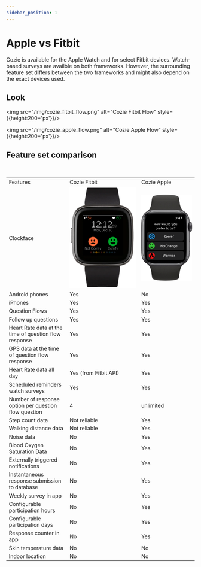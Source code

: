 ```yaml
---
sidebar_position: 1
---
```


# Apple vs Fitbit

Cozie is available for the Apple Watch and for select Fitbit devices. Watch-based surveys are availble on both frameworks. However, the surrounding feature set differs between the two frameworks and might also depend on the exact devices used.

## Look

<img src="/img/cozie_fitbit_flow.png" alt="Cozie Fitbit Flow" style={{height:200+'px'}}/> 

<img src="/img/cozie_apple_flow.png" alt="Cozie Apple Flow" style={{height:200+'px'}}/> 

## Feature set comparison

<p>&nbsp;</p>
<table>
    <tbody>
        <tr style={{fontWeight: 'bold'}}>
            <td> Features </td>
            <td> Cozie Fitbit </td>
            <td> Cozie Apple </td>
        </tr>
        <tr>
            <td> Clockface</td>
            <td> 
                <img src="/img/cozie_fitbit_clockface.png" alt="Cozie Fitbit screen" style={{height:200+'px'}}/> 
            </td>
            <td> 
                <img src="/img/cozie_apple_question.png" alt="Cozie Fitbit screen" style={{height:200+'px'}}/> </td>
        </tr>
        <tr>
            <td> Android phones</td>
            <td style={{background: '#99FFCC'}}> Yes </td>
            <td style={{background: '#FF9B9B'}}> No </td>
        </tr>
        <tr>
            <td>iPhones</td>
            <td style={{background: '#99FFCC'}}>Yes</td>
            <td style={{background: '#99FFCC'}}>Yes</td>
        </tr>
        <tr>
            <td>Question Flows</td>
            <td style={{background: '#99FFCC'}}>Yes</td>
            <td style={{background: '#99FFCC'}}>Yes</td>
        </tr>
        <tr>
            <td>Follow up questions</td>
            <td style={{background: '#99FFCC'}}>Yes</td>
            <td style={{background: '#99FFCC'}}>Yes</td>
        </tr>
        <tr>
            <td>Heart Rate data at the time of question flow response</td>
            <td style={{background: '#99FFCC'}}> Yes</td>
            <td style={{background: '#99FFCC'}}>Yes</td>
        </tr>
        <tr>
            <td> GPS data at the time of question flow response  </td>
            <td style={{background: '#99FFCC'}}>Yes</td>
            <td style={{background: '#99FFCC'}}>Yes</td>
        </tr>
        <tr>
            <td> Heart Rate data all day  </td>
            <td style={{background: '#99FFCC'}}> Yes (from Fitbit API)  </td>
            <td style={{background: '#99FFCC'}}>Yes</td>
        </tr>
        <tr>
            <td> Scheduled reminders watch surveys  </td>
            <td style={{background: '#99FFCC'}}>Yes</td>
            <td style={{background: '#99FFCC'}}>Yes</td>
        </tr>
        <tr>
            <td> Number of response option per question flow question  </td>
            <td style={{background: '#FFFF99'}}> 4  </td>
            <td style={{background: '#99FFCC'}}> unlimited  </td>
        </tr>
        <tr>
            <td> Step count data  </td>
            <td style={{background: '#FFFF99'}}> Not reliable  </td>
            <td style={{background: '#99FFCC'}}>Yes</td>
        </tr>
        <tr>
            <td> Walking distance data  </td>
            <td style={{background: '#FFFF99'}}> Not reliable  </td>
            <td style={{background: '#99FFCC'}}>Yes</td>
        </tr>
        <tr>
            <td> Noise data  </td>
            <td style={{background: '#FF9B9B'}}> No  </td>
            <td style={{background: '#99FFCC'}}>Yes</td>
        </tr>
        <tr>
            <td> Blood Oxygen Saturation Data  </td>
            <td style={{background: '#FF9B9B'}}> No  </td>
            <td style={{background: '#99FFCC'}}>Yes</td>
        </tr>
        <tr>
            <td> Externally triggered notifications  </td>
            <td style={{background: '#FF9B9B'}}> No  </td>
            <td style={{background: '#99FFCC'}}>Yes</td>
        </tr>
        <tr>
            <td> Instantaneous response submission to database  </td>
            <td style={{background: '#FF9B9B'}}> No  </td>
            <td style={{background: '#99FFCC'}}>Yes</td>
        </tr>
        <tr>
            <td> Weekly survey in app  </td>
            <td style={{background: '#FF9B9B'}}> No  </td>
            <td style={{background: '#99FFCC'}}>Yes</td>
        </tr>
        <tr>
            <td> Configurable participation hours  </td>
            <td style={{background: '#FF9B9B'}}> No  </td>
            <td style={{background: '#99FFCC'}}>Yes</td>
        </tr>
        <tr>
            <td> Configurable participation days  </td>
            <td style={{background: '#FF9B9B'}}> No  </td>
            <td style={{background: '#99FFCC'}}>Yes</td>
        </tr>
        <tr>
            <td> Response counter in app  </td>
            <td style={{background: '#FF9B9B'}}> No  </td>
            <td style={{background: '#99FFCC'}}>Yes</td>
        </tr>
        <tr>
            <td> Skin temperature data  </td>
            <td style={{background: '#FF9B9B'}}> No  </td>
            <td style={{background: '#FF9B9B'}}> No  </td>
        </tr>
        <tr>
            <td> Indoor location  </td>
            <td style={{background: '#FF9B9B'}}> No  </td>
            <td style={{background: '#FF9B9B'}}> No  </td>
        </tr>
    </tbody>
</table>